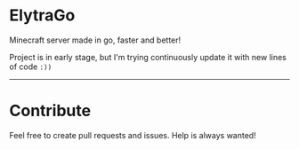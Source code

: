 # ElytraGo
Minecraft server made in go, faster and better!

Project is in early stage, but I'm trying continuously update it with new lines of code `:))`

****
# Contribute 
Feel free to create pull requests and issues. Help is always wanted!